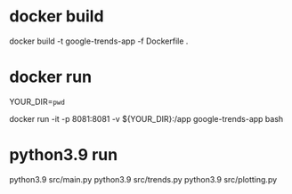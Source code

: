 # docker build

docker build -t google-trends-app -f Dockerfile .

# docker run

YOUR_DIR=`pwd`

docker run -it -p 8081:8081 -v ${YOUR_DIR}:/app google-trends-app bash

# python3.9 run

python3.9 src/main.py
python3.9 src/trends.py
python3.9 src/plotting.py


